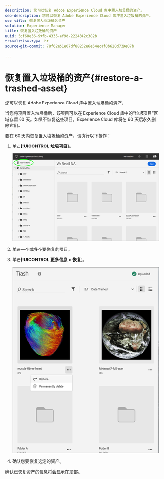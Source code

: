 ```yaml
---
description: 您可以恢复 Adobe Experience Cloud 库中置入垃圾桶的资产。
seo-description: 您可以恢复 Adobe Experience Cloud 库中置入垃圾桶的资产。
seo-title: 恢复置入垃圾桶的资产
solution: Experience Manager
title: 恢复置入垃圾桶的资产
uuid: 5cf60e36-99fb-4335-af9d-2224342c382b
translation-type: ht
source-git-commit: 78f62e51e07df88252e6e54ec8f0b620d739e07b

---
```



# 恢复置入垃圾桶的资产{#restore-a-trashed-asset}

您可以恢复 Adobe Experience Cloud 库中置入垃圾桶的资产。

当您将项目置入垃圾桶后，该项目可以在 Experience Cloud 库中的“垃圾项目”区域存留 60 天。如果不恢复这些项目，Experience Cloud 库将在 60 天后永久删除它们。

要在 60 天内恢复置入垃圾桶的资产，请执行以下操作：

1. 单击&#x200B;**[!UICONTROL 垃圾项目]**。

   ![](assets/library_general_trashed_items.png)

1. 单击一个或多个要恢复的项目。
1. 单击&#x200B;**[!UICONTROL 更多信息 &gt; 恢复]**。

   ![](assets/library_restore_perm_delete.png)

1. 确认您要恢复选定的资产。

确认已恢复资产的信息将会显示在顶部。
